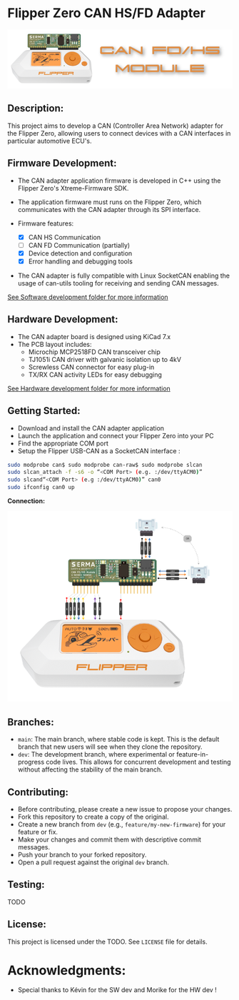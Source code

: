 
# Flipper Zero CAN HS/FD Adapter

<div align="center">
  <img src="/Pictures/Banner.png" alt="Banner">
</div>


## Description: 

This project aims to develop a CAN (Controller Area Network) adapter for the Flipper Zero, allowing users to connect devices with a CAN interfaces in particular automotive ECU's.


## Firmware Development:

* The CAN adapter application firmware is developed in C++ using the Flipper Zero's Xtreme-Firmware SDK.
* The application firmware must runs on the Flipper Zero, which communicates with the CAN adapter through its SPI interface.

* Firmware features:
	- [x] CAN HS Communication
	- [ ] CAN FD Communication (partially)
    - [x] Device detection and configuration
	- [x] Error handling and debugging tools

* The CAN adapter is fully compatible with Linux SocketCAN enabling the usage of can-utils tooling for receiving and sending CAN messages. 

[See Software development folder for more information](https://example.com/redirect) 

## Hardware Development:

* The CAN adapter board is designed using KiCad 7.x
* The PCB layout includes:
	+ Microchip MCP2518FD CAN transceiver chip
	+ TJ1051i CAN driver with galvanic isolation up to 4kV 
	+ Screwless CAN connector for easy plug-in
	+ TX/RX CAN activity LEDs for easy debugging

[See Hardware development folder for more information](https://example.com/redirect)

## Getting Started:
* Download and install the CAN adapter application
* Launch the application and connect your Flipper Zero into your PC
* Find the appropriate COM port
* Setup the Flipper USB-CAN as a SocketCAN interface :

```sh
sudo modprobe can$ sudo modprobe can-raw$ sudo modprobe slcan
sudo slcan_attach -f -s6 -o “<COM Port> (e.g. :/dev/ttyACM0)”
sudo slcand“<COM Port> (e.g :/dev/ttyACM0)” can0
sudo ifconfig can0 up
```

**Connection:**

<div align="center">
  <img src="/Pictures/Connection.png" alt="Wiring diagram">
</div>

## Branches:

* `main`: The main branch, where stable code is kept. This is the default branch that new users will see when they clone the repository.
* `dev`: The development branch, where experimental or feature-in-progress code lives. This allows for concurrent development and testing without affecting the stability of the main branch.

## Contributing:

* Before contributing, please create a new issue to propose your changes.
* Fork this repository to create a copy of the original.
* Create a new branch from `dev` (e.g., `feature/my-new-firmware`) for your feature or fix.
* Make your changes and commit them with descriptive commit messages.
* Push your branch to your forked repository.
* Open a pull request against the original `dev` branch.

## Testing:

TODO 

## License:

This project is licensed under the TODO. See `LICENSE` file for details.

# Acknowledgments:

* Special thanks to Kévin for the SW dev and Morike for the HW dev !  

